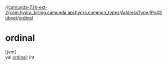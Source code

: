 //[camunda-7.14-ext-2](../../../../index.md)/[com.hydra_billing.camunda.api.hydra.common_types](../../index.md)/[AddressType](../index.md)/[IPv4Subnet](index.md)/[ordinal](ordinal.md)

# ordinal

[jvm]\
val [ordinal](ordinal.md): Int
